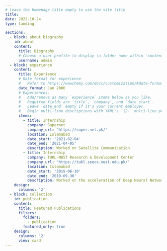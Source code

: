 ```yaml
---
# Leave the homepage title empty to use the site title
title:
date: 2022-10-24
type: landing

sections:
  - block: about.biography
    id: about
    content:
      title: Biography
      # Choose a user profile to display (a folder name within `content/authors/`)
      username: admin
  - block: experience
    content:
      title: Experience
      # Date format for experience
      #   Refer to https://wowchemy.com/docs/customization/#date-format
      date_format: Jan 2006
      # Experiences.
      #   Add/remove as many `experience` items below as you like.
      #   Required fields are `title`, `company`, and `date_start`.
      #   Leave `date_end` empty if it's your current employer.
      #   Begin multi-line descriptions with YAML's `|2-` multi-line prefix.
      items:
        - title: Internship
          company: Supernet
          company_url: 'https://super.net.pk/'
          location: Islamabad
          date_start: '2021-02-04'
          date_end: '2021-04-05'
          description: Worked on Satellite Communication
        - title: Internship
          company: TUKL-NUST Research & Development Center
          company_url: 'https://tukl.seecs.nust.edu.pk/'
          location: Islamabad
          date_start: '2019-06-10'
          date_end: '2019-09-30'
          description: Worked on the acceleration of Deep Neural Networks on FPGAs
    design:
      columns: '2'
  - block: collection
    id: publication
    content:
      title: Featured Publications
      filters:
        folders:
          - publication
        featured_only: true
    design:
      columns: '2'
      view: card
---
```

